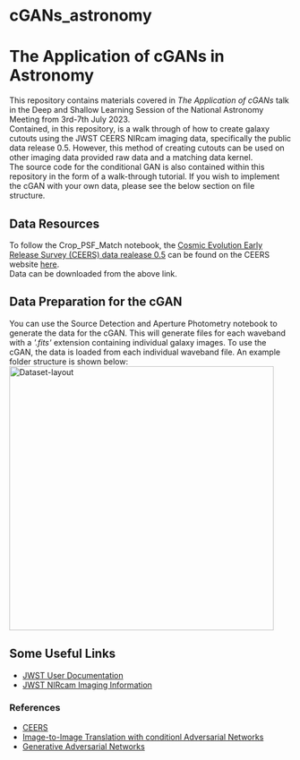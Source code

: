 # cGANs_astronomy
# The Application of cGANs in Astronomy
This repository contains materials covered in *The Application of cGANs* talk in the Deep and Shallow Learning Session of the National Astronomy Meeting from 3rd-7th July 2023. 
\
Contained, in this repository, is a walk through of how to create galaxy cutouts using the JWST CEERS NIRcam imaging data, specifically the public data release 0.5. However, this method of creating cutouts can be used on other imaging data provided raw data and a matching data kernel.
\
The source code for the conditional GAN is also contained within this repository in the form of a walk-through tutorial. If you wish to implement the cGAN with your own data, please see the below section on file structure.

## Data Resources
To follow the Crop_PSF_Match notebook, the [Cosmic Evolution Early Release Survey (CEERS) data realease 0.5](https://ceers.github.io) can be found on the CEERS website [here](https://ceers.github.io/dr05.html). 
\
Data can be downloaded from the above link.

## Data Preparation for the cGAN
You can use the Source Detection and Aperture Photometry notebook to generate the data for the cGAN. This will generate files for each waveband with a *'.fits'* extension containing individual galaxy images. To use the cGAN, the data is loaded from each individual waveband file. An example folder structure is shown below:
\
<img width="472" alt="Dataset-layout" src="https://github.com/RubyPC/cGANs_in_astronomy/assets/106536925/99a173b6-2802-4867-bc4d-2755acb77dfb">


## Some Useful Links
* [JWST User Documentation](https://jwst-docs.stsci.edu/)
* [JWST NIRcam Imaging Information](https://jwst-docs.stsci.edu/jwst-near-infrared-camera)

### References
* [CEERS](https://ceers.github.io)
* [Image-to-Image Translation with conditionl Adversarial Networks](https://doi.org/10.48550/arXiv.1611.07004)
* [Generative Adversarial Networks](https://doi.org/10.48550/arXiv.1406.2661)
